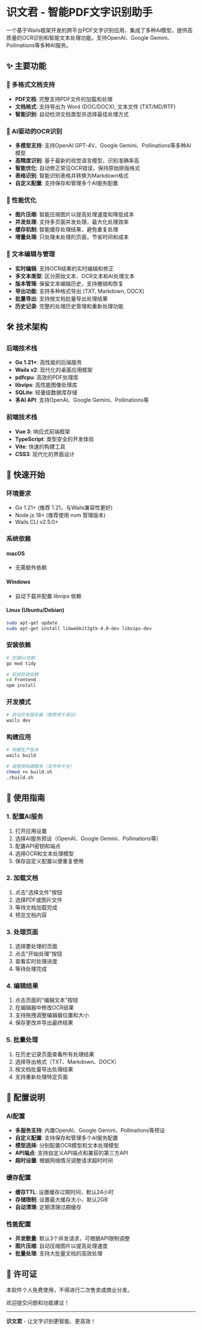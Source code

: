 # 识文君 - 智能PDF文字识别助手

一个基于Wails框架开发的跨平台PDF文字识别应用，集成了多种AI模型，提供高质量的OCR识别和智能文本处理功能。支持OpenAI、Google Gemini、Pollinations等多种AI服务。

## ✨ 主要功能

### 📄 多格式文档支持
- **PDF文档**: 完整支持PDF文件的加载和处理
- **文档格式**: 支持导出为 Word (DOC/DOCX), 文本文件 (TXT/MD/RTF)
- **智能识别**: 自动检测文档类型并选择最佳处理方式

### 🤖 AI驱动的OCR识别
- **多模型支持**: 支持OpenAI GPT-4V、Google Gemini、Pollinations等多种AI模型
- **高精度识别**: 基于最新的视觉语言模型，识别准确率高
- **智能优化**: 自动修正常见OCR错误，保持原始排版格式
- **表格识别**: 智能识别表格并转换为Markdown格式
- **自定义配置**: 支持保存和管理多个AI服务配置

### 🚀 性能优化
- **图片压缩**: 智能压缩图片以提高处理速度和降低成本
- **并发处理**: 支持多页面并发处理，最大化处理效率
- **缓存机制**: 智能缓存处理结果，避免重复处理
- **增量处理**: 只处理未处理的页面，节省时间和成本

### 📝 文本编辑与管理
- **实时编辑**: 支持OCR结果的实时编辑和修正
- **多文本类型**: 区分原始文本、OCR文本和AI处理文本
- **版本管理**: 保留文本编辑历史，支持撤销和恢复
- **导出功能**: 支持多种格式导出 (TXT, Markdown, DOCX)
- **批量导出**: 支持按文档批量导出处理结果
- **历史记录**: 完整的处理历史管理和重新处理功能

## 🛠️ 技术架构

### 后端技术栈
- **Go 1.21+**: 高性能的后端服务
- **Wails v2**: 现代化的桌面应用框架
- **pdfcpu**: 高效的PDF处理库
- **libvips**: 高性能图像处理库
- **SQLite**: 轻量级数据库存储
- **多AI API**: 支持OpenAI、Google Gemini、Pollinations等

### 前端技术栈
- **Vue 3**: 响应式前端框架
- **TypeScript**: 类型安全的开发体验
- **Vite**: 快速的构建工具
- **CSS3**: 现代化的界面设计

## 🚀 快速开始

### 环境要求
- Go 1.21+ (推荐 1.21，与Wails兼容性更好)
- Node.js 18+ (推荐使用 nvm 管理版本)
- Wails CLI v2.5.0+

### 系统依赖
#### macOS
- 无需额外依赖

#### Windows
- 自动下载并配置 libvips 依赖

#### Linux (Ubuntu/Debian)
```bash
sudo apt-get update
sudo apt-get install libwebkit2gtk-4.0-dev libvips-dev
```

### 安装依赖
```bash
# 安装Go依赖
go mod tidy

# 安装前端依赖
cd frontend
npm install
```

### 开发模式
```bash
# 启动开发服务器（推荐用于调试）
wails dev
```

### 构建应用
```bash
# 构建生产版本
wails build

# 或使用构建脚本（支持多平台）
chmod +x build.sh
./build.sh
```

## 📖 使用指南

### 1. 配置AI服务
1. 打开应用设置
2. 选择AI服务预设（OpenAI、Google Gemini、Pollinations等）
3. 配置API密钥和端点
4. 选择OCR和文本处理模型
5. 保存自定义配置以便重复使用

### 2. 加载文档
1. 点击"选择文件"按钮
2. 选择PDF或图片文件
3. 等待文档加载完成
4. 预览文档内容

### 3. 处理页面
1. 选择要处理的页面
2. 点击"开始处理"按钮
3. 查看实时处理进度
4. 等待处理完成

### 4. 编辑结果
1. 点击页面的"编辑文本"按钮
2. 在编辑器中修改OCR结果
3. 支持拖拽调整编辑器位置和大小
4. 保存更改并导出最终结果

### 5. 批量处理
1. 在历史记录页面查看所有处理结果
2. 选择导出格式（TXT、Markdown、DOCX）
3. 按文档批量导出处理结果
4. 支持重新处理特定页面

## 🔧 配置说明

### AI配置
- **多服务支持**: 内置OpenAI、Google Gemini、Pollinations等预设
- **自定义配置**: 支持保存和管理多个AI服务配置
- **模型选择**: 分别配置OCR模型和文本处理模型
- **API端点**: 支持自定义API端点和兼容的第三方API
- **超时设置**: 根据网络情况调整请求超时时间

### 缓存配置
- **缓存TTL**: 设置缓存过期时间，默认24小时
- **存储限制**: 设置最大缓存大小，默认2GB
- **自动清理**: 定期清理过期缓存

### 性能配置
- **并发数量**: 默认3个并发请求，可根据API限制调整
- **图片压缩**: 自动压缩图片以提高处理速度
- **批量处理**: 支持大批量文档的高效处理

## 📄 许可证

本软件个人免费使用，不得进行二次售卖或商业分发。

欢迎提交问题和功能建议！

---

**识文君** - 让文字识别更智能、更高效！
